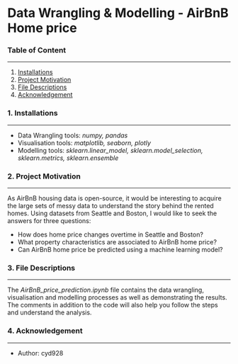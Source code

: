 # Data Wrangling & Modelling - AirBnB Home price 

### Table of Content
---------------------
1. [Installations](#installations)
2. [Project Motivation](#project-motivation)
3. [File Descriptions](#file-descriptions)
4. [Acknowledgement](#acknowledgement)


### 1. Installations
---------------------
* Data Wrangling tools: _numpy, pandas_
* Visualisation tools: _matplotlib, seaborn, plotly_
* Modelling tools: _sklearn.linear_model, sklearn.model_selection, sklearn.metrics, sklearn.ensemble_


### 2. Project Motivation
--------------------------
As AirBnB housing data is open-source, it would be interesting to acquire the large sets of messy data to understand the story behind the rented homes. Using datasets from Seattle and Boston, I would like to seek the answers for three questions:
* How does home price changes overtime in Seattle and Boston?
* What property characteristics are associated to AirBnB home price?
* Can AirBnB home price be predicted using a machine learning model?


### 3. File Descriptions
-------------------------
The _AirBnB_price_prediction.ipynb_ file contains the data wrangling, visualisation and modelling processes as well as demonstrating the results. The comments in addition to the code will also help you follow the steps and understand the analysis.

### 4. Acknowledgement
-----------------------
* Author: cyd928



